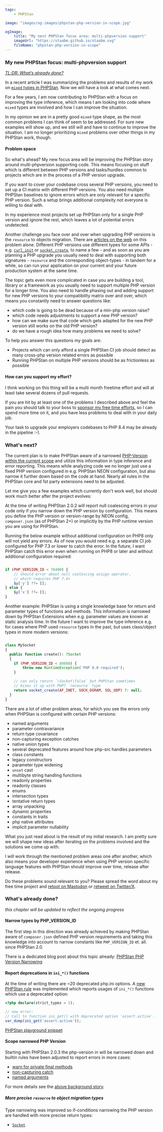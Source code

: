 ```yaml
---
tags:
    - PHPStan

image: "images/og-images/phpstan-php-version-in-scope.jpg"

ogImage:
    title: "My next PHPStan focus area: multi-phpversion support"
    imageUrl: "https://staabm.github.io/staabm.svg"
    fileName: "phpstan-php-version-in-scope"
---
```


### My new PHPStan focus: multi-phpversion support

[_TL;DR: What’s already done?_](https://staabm.github.io/2024/11/28/phpstan-php-version-in-scope.html#whats-already-done)

In a recent article I was summarizing the problems and results of my work on [`mixed` types in PHPStan](https://staabm.github.io/2024/11/26/phpstan-mixed-types.html).
Now we will have a look at what comes next.

For a few years, I am now contributing to PHPStan with a focus on improving the type inference,
which means I am looking into code where `mixed` types are involved and how I can improve the situation.

In my opinion we are in a pretty good `mixed` type shape, as the most common problems I can think of seem to be addressed.
For sure new examples will show up, and we still will and have to continue to improve the situation.
I am no longer prioritizing `mixed` problems over other things in my PHPStan work, though.

#### Problem space

So what's ahead? My new focus area will be improving the PHPStan story around multi-phpversion supporting code.
This means focusing on stuff which is different between PHP versions and tasks/hurdles common to projects which are in the process of a PHP version upgrade.

If you want to cover your codebase cross several PHP versions, you need to set up a CI matrix with different PHP versions.
You also need multiple PHPStan baselines to ignore errors which are only relevant for a specific PHP version.
Such a setup brings additional complexity not everyone is willing to deal with.

In my experience most projects set up PHPStan only for a single PHP version and ignore the rest, which leaves a lot of potential errors undetected.

Another challenge you face over and over when upgrading PHP versions is the `resource` to objects migration.
There are [articles on the web](https://php.watch/articles/resource-object) on this problem alone.
Different PHP versions use different types for some APIs - e.g. [`curl_init`](https://www.php.net/curl_init) or [`socket_create`](https://www.php.net/socket_create),
to name a few - and as soon as you are planning a PHP upgrade you usually need to deal with supporting both signatures - `resource` and the corresponding object-types - in tandem for a while,
so can run your application on your current and your future production system at the same time.

The topic gets even more complicated in case you are building a tool, library or a framework as you usually need to support multiple PHP version for a longer time.
You also need to handle phasing out and adding support for new PHP versions to your compatibility matrix over and over,
which means you constantly need to answer questions like:
- which code is going to be dead because of a min-php version raise?
- which code needs adjustments to support a new PHP version?
- how can we make sure that code which gets adapted for the new PHP version still works on the old PHP version?
- do we have a rough idea how many problems we need to solve?

To help you answer this questions my goals are:
- Projects which can only afford a single PHPStan CI job should detect as many cross-php version related errors as possible
- Running PHPStan on multiple PHP versions should be as frictionless as possible

#### How can you support my effort?

I think working on this thing will be a multi month freetime effort and will at least take several dozens of pull requests.

If you are hit by at least one of the problems I described above and feel the pain you should talk to your boss to [sponsor my free time efforts](https://github.com/sponsors/staabm),
so I can spend more time on it, and you have less problems to deal with in your daily job.

Your task to upgrade your employers codebases to PHP 8.4 may be already in the pipeline :-).

### What's next?

The current plan is to make PHPStan aware of a narrowed [PHP-Version within the current scope](https://github.com/phpstan/phpstan-src/pull/3642) and utilize this information in type inference and error reporting.
This means while analyzing code we no longer just use a fixed PHP version configured in e.g. PHPStan NEON configuration, but also narrow it further down based on the code at hand.
Nearly all rules in the PHPStan core and 1st party extensions need to be adjusted.

Let me give you a few examples which currently don't work well, but should work much better after the project evolves:

At the time of writing PHPStan 2.0.2 will report null coalescing errors in your code only if you narrow down the PHP version by configuration.
This means you define the PHP version or version-range by NEON config, `composer.json` (as of PHPStan 2+) or implicitly by the PHP runtime version you are using for PHPStan.

Running the below example without additional configuration on PHP8 only will not yield any errors.
As of now you would need e.g. a separate CI job configured for PHP 7.3 or lower to catch the error.
In the future, I want PHPStan catch this error even when running on PHP8 or later and without additional configuration required:

```php

if (PHP_VERSION_ID < 70400) {
    // should error about null coalescing assign operator,
    // which requires PHP 7.4+
    $y['y'] ??= [];
} else {
    $y['x'] ??= [];
}

```

Another example: PHPStan is using a single knowledge base for return and parameter types of functions and methods.
This information is narrowed down by PHPStan Extensions when e.g. parameter values are known at static analysis time.
In the future I want to improve the type inference e.g. for cases where PHP used `resource` types in the past, but uses class/object types in more modern versions:

```php

class MySocket
{
  public function create(): ?Socket
  {
    if (PHP_VERSION_ID < 80000) {
        throw new RuntimeException('PHP 8.0 required');
    }

    // can only return `\Socket|false` but PHPStan sometimes
    // mixes it up with PHP7 `resource` type
    return socket_create(AF_INET, SOCK_DGRAM, SOL_UDP) ?: null;
  }
}

```

There are a lot of other problem areas, for which you see the errors only when PHPStan is configured with certain PHP versions:
- named arguments
- parameter contravariance
- return type covariance
- non-capturing exception catches
- native union types
- several deprecated features around how php-src handles parameters
- class constants
- legacy constructors
- parameter type widening
- `unset` cast
- multibyte string handling functions
- readonly properties
- readonly classes
- enums
- intersection types
- tentative return types
- array unpacking
- dynamic properties
- constants in traits
- php native attributes
- implicit parameter nullability

What you just read about is the result of my initial research.
I am pretty sure we will shape new ideas after iterating on the problems involved and the solutions we come up with.

I will work through the mentioned problem areas one after another, which also means your developer experience when using PHP
version specific language features with PHPStan should improve over time, release after release.

Do these problems sound relevant to you?
Please spread the word about my free time project and [retoot on Mastodon](https://phpc.social/@markusstaab/113559437972344037) or [retweet on Twitter/X](https://x.com/markusstaab/status/1862037669833769276).

### What's already done?

_this chapter will be updated to reflect the ongoing progress_

#### Narrow types by PHP_VERSION_ID

The first step in this direction was already achieved by making PHPStan aware of `composer.json` defined PHP version requirements
and taking this knowledge into account to narrow constants like `PHP_VERSION_ID` et. all. since PHPStan 2.0.

There is a dedicated blog post about this topic already: [PHPStan PHP Version Narrowing](https://staabm.github.io/2024/11/14/phpstan-php-version-narrowing.html)

#### Report deprecations in `ini_*()` functions

At the time of writing there are ~20 deprecated php.ini options.
A [new PHPStan rule](https://github.com/phpstan/phpstan-deprecation-rules/pull/120) was implemented which reports usages of `ini_*()` functions which use a deprecated option:

```php
<?php declare(strict_types = 1);

// new error:
// Call to function ini_get() with deprecated option 'assert.active'.
var_dump(ini_get('assert.active'));
```

[PHPStan playground snippet](https://phpstan.org/r/e0076edd-fb0d-4490-96cc-d3ff4356b0ae)

#### Scope narrowed PHP Version

Starting with PHPStan 2.0.3 the php-version in will be narrowed down and builtin rules have been adjusted to report errors in more cases:

- [warn for private final methods](https://github.com/phpstan/phpstan-src/pull/3642)
- [non-capturing catch](https://github.com/phpstan/phpstan-src/pull/3663)
- [named arguments](https://github.com/phpstan/phpstan-src/pull/3662)

For more details see the [above background story](https://staabm.github.io/2024/11/28/phpstan-php-version-in-scope.html#whats-next).

##### More precise `resource` to object migration types

Type narrowing was improved so if-conditions narrowing the PHP version are handled with more precise return types:

- [`Socket`](https://github.com/phpstan/phpstan-src/pull/3667)
